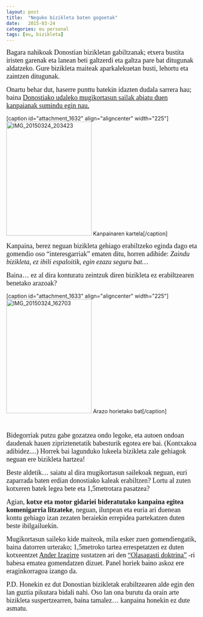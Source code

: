 ```yaml
---
layout: post
title:  "Neguko bizikleta baten gogoetak"
date:   2015-03-24
categories: eu personal
tags: [eu, bizikleta]
---
```


<span style="font-family:Ubuntu Light;"><span style="font-size:large;">Bagara nahikoak Donostian bizikletan gabiltzanak; etxera bustita iristen garenak eta lanean beti galtzerdi eta galtza pare bat ditugunak aldatzeko. Gure bizikleta maiteak aparkalekuetan busti, lehortu eta zaintzen ditugunak. </span></span>

<span style="font-family:Ubuntu Light;"><span style="font-size:large;">Onartu behar dut, haserre punttu batekin idazten dudala sarrera hau; baina <a title="Kanpaina" href="http://www.eitb.eus/eu/telebista/programak/ehzuzenean/bideoak/osoa/2888902/bideoa-bizikletak-neguan-ere-bai-kanpainia-donostian--bidegorriak/" target="_blank">Donostiako udaleko mugikortasun sailak abiatu duen kanpaianak sumindu egin nau. </a></span></span>

[caption id="attachment_1632" align="aligncenter" width="225"]<a href="https://izaroblog.files.wordpress.com/2015/03/img_20150324_203423.jpg"><img class="wp-image-1632 size-medium" src="https://izaroblog.files.wordpress.com/2015/03/img_20150324_203423.jpg?w=225" alt="IMG_20150324_203423" width="225" height="300" /></a> Kanpainaren kartela[/caption]

<!--more-->

<span style="font-family:Ubuntu Light;"><span style="font-size:large;">Kanpaina, berez neguan bizikleta gehiago erabiltzeko eginda dago eta gomendio oso “interesgarriak” ematen ditu, horren adibide: <em>Zaindu bizikleta, ez ibili espaloitik, egin ezazu seguru bat…</em> </span></span>

<span style="font-family:Ubuntu Light;"><span style="font-size:large;">Baina… ez al dira konturatu zeintzuk diren bizikleta ez erabiltzearen benetako arazoak? </span></span>

[caption id="attachment_1633" align="aligncenter" width="225"]<a href="https://izaroblog.files.wordpress.com/2015/03/img_20150324_162703.jpg"><img class="wp-image-1633 size-medium" src="https://izaroblog.files.wordpress.com/2015/03/img_20150324_162703.jpg?w=225" alt="IMG_20150324_162703" width="225" height="300" /></a> Arazo horietako bat[/caption]

&nbsp;

<span style="font-family:Ubuntu Light;"><span style="font-size:large;">Bidegorriak putzu gabe gozatzea ondo legoke, eta autoen ondoan daudenak hauen zipriztenetatik babesturik egotea ere bai. (Kontxakoa adibidez....) Horrek bai lagunduko lukeela bizikleta zale gehiagok neguan ere bizikleta hartzea!</span></span>

<span style="font-family:Ubuntu Light;"><span style="font-size:large;">Beste aldetik… saiatu al dira mugikortasun sailekoak neguan, euri zaparrada baten erdian donostiako kaleak erabiltzen? Lortu al zuten kotxeren batek legea bete eta 1,5metrotara pasatzea? </span></span>

<span style="font-family:Ubuntu Light;"><span style="font-size:large;">Agian, <b>kotxe eta motor gidariei bideratutako kanpaina egitea komeni</b><b>garria litzateke</b>, neguan, ilunpean eta euria ari duenean kontu gehiago izan zezaten beraiekin errepidea partekatzen duten beste ibilgailuekin. </span></span>

<span style="font-family:Ubuntu Light;"><span style="font-size:large;">Mugikortasun saileko kide maiteok, mila esker zuen  gomendiengatik, baina datorren urterako;  1,5metroko tartea errespetatzen ez duten kotxeentzet <a title="Ander Izagirre" href="http://gentedigital.es/comunidad/anderiza/" target="_blank">Ander Izagirre</a> sustatzen ari den <a title="Olasagasti Doktrina" href="http://www.eitb.eus/es/deportes/otrosdeportes/videos/detalle/3073526/video-olasagasti-aizkolari-parte-coche-dos-hachazos/" target="_blank">“Olasagasti doktrina”</a> -ri babesa ematea gomendatzen dizuet. Panel horiek baino askoz ere  eraginkorragoa izango da.</span></span>

<span style="font-family:Ubuntu Light;"><span style="font-size:large;">P.D. Honekin ez dut Donostian bizikletak erabiltzearen alde egin den lan guztia pikutara bidali nahi. Oso lan ona burutu da orain arte bizikleta suspertzearren, baina tamalez… kanpaina honekin ez dute asmatu.</span></span>
